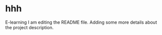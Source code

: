 # hhh
E-learning
I am editing the README file. Adding some more details about the project description.


